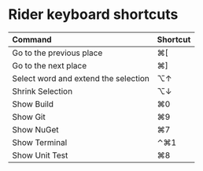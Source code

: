 # Rider keyboard shortcuts

| Command | Shortcut |
| :--- | :--- |
| Go to the previous place | ⌘\[ |
| Go to the next place | ⌘\] |
| Select word and extend the selection | ⌥↑ |
| Shrink Selection | ⌥↓ |
| Show Build | ⌘0 |
| Show Git | ⌘9 |
| Show NuGet | ⌘7 |
| Show Terminal | ⌃⌘1 |
| Show Unit Test | ⌘8 |

